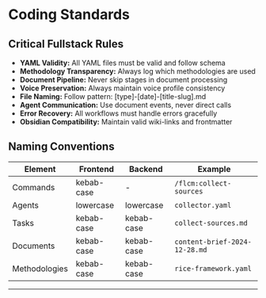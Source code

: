 # **Coding Standards**

## **Critical Fullstack Rules**

- **YAML Validity:** All YAML files must be valid and follow schema
- **Methodology Transparency:** Always log which methodologies are used
- **Document Pipeline:** Never skip stages in document processing
- **Voice Preservation:** Always maintain voice profile consistency
- **File Naming:** Follow pattern: [type]-[date]-[title-slug].md
- **Agent Communication:** Use document events, never direct calls
- **Error Recovery:** All workflows must handle errors gracefully
- **Obsidian Compatibility:** Maintain valid wiki-links and frontmatter

## **Naming Conventions**

| Element | Frontend | Backend | Example |
|---------|----------|---------|---------|
| Commands | kebab-case | - | `/flcm:collect-sources` |
| Agents | lowercase | lowercase | `collector.yaml` |
| Tasks | kebab-case | kebab-case | `collect-sources.md` |
| Documents | kebab-case | kebab-case | `content-brief-2024-12-28.md` |
| Methodologies | kebab-case | kebab-case | `rice-framework.yaml` |

---
